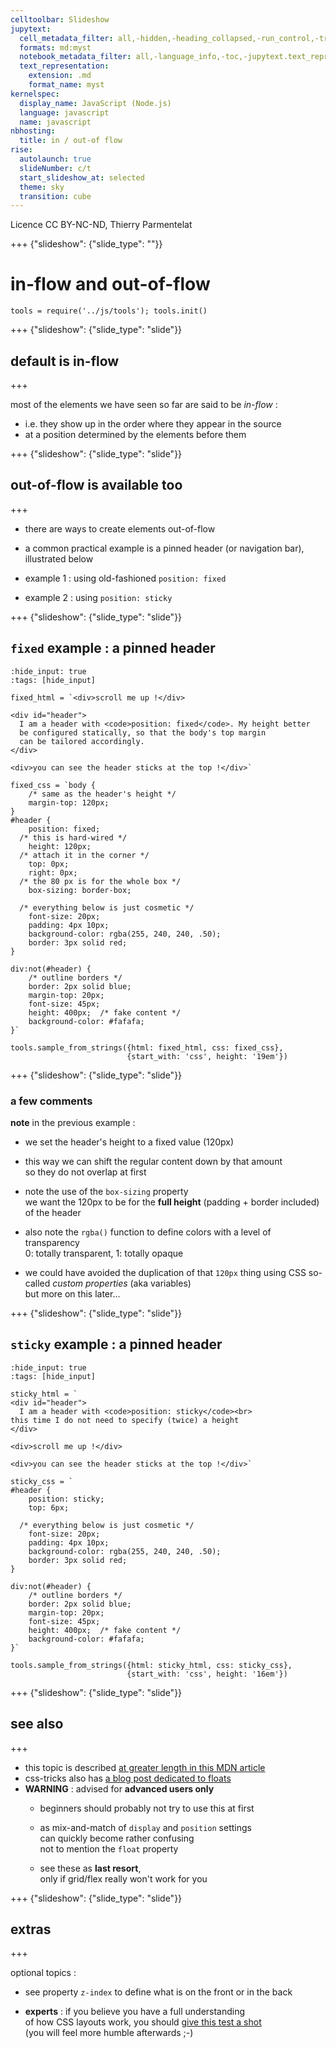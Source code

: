 ```yaml
---
celltoolbar: Slideshow
jupytext:
  cell_metadata_filter: all,-hidden,-heading_collapsed,-run_control,-trusted
  formats: md:myst
  notebook_metadata_filter: all,-language_info,-toc,-jupytext.text_representation.jupytext_version,-jupytext.text_representation.format_version
  text_representation:
    extension: .md
    format_name: myst
kernelspec:
  display_name: JavaScript (Node.js)
  language: javascript
  name: javascript
nbhosting:
  title: in / out-of flow
rise:
  autolaunch: true
  slideNumber: c/t
  start_slideshow_at: selected
  theme: sky
  transition: cube
---
```


Licence CC BY-NC-ND, Thierry Parmentelat

+++ {"slideshow": {"slide_type": ""}}

# in-flow and out-of-flow

```{code-cell}
tools = require('../js/tools'); tools.init()
```

+++ {"slideshow": {"slide_type": "slide"}}

## default is in-flow

+++

most of the elements we have seen so far are said to be *in-flow* :

* i.e. they show up in the order where they appear in the source
* at a position determined by the elements before them

+++ {"slideshow": {"slide_type": "slide"}}

## out-of-flow is available too

+++

* there are ways to create elements out-of-flow 
* a common practical example is a pinned header 
  (or navigation bar), illustrated below  

* example 1 : using old-fashioned `position: fixed`
* example 2 : using `position: sticky`

+++ {"slideshow": {"slide_type": "slide"}}

## `fixed` example : a pinned header

```{code-cell}
:hide_input: true
:tags: [hide_input]

fixed_html = `<div>scroll me up !</div>

<div id="header">
  I am a header with <code>position: fixed</code>. My height better 
  be configured statically, so that the body's top margin
  can be tailored accordingly.
</div>

<div>you can see the header sticks at the top !</div>`

fixed_css = `body {
    /* same as the header's height */
    margin-top: 120px;
}
#header {
    position: fixed;
  /* this is hard-wired */
    height: 120px;
  /* attach it in the corner */
    top: 0px;
    right: 0px;
  /* the 80 px is for the whole box */
    box-sizing: border-box; 

  /* everything below is just cosmetic */
    font-size: 20px;    
    padding: 4px 10px;
    background-color: rgba(255, 240, 240, .50);
    border: 3px solid red;
}

div:not(#header) {
    /* outline borders */
    border: 2px solid blue;
    margin-top: 20px;
    font-size: 45px;
    height: 400px;  /* fake content */
    background-color: #fafafa;
}`

tools.sample_from_strings({html: fixed_html, css: fixed_css}, 
                          {start_with: 'css', height: '19em'})
```

+++ {"slideshow": {"slide_type": "slide"}}

### a few comments

**note** in the previous example :

* we set the header's height to a fixed value (120px)  
* this way we can shift the regular content down by that amount  
  so they do not overlap at first

* note the use of the `box-sizing` property  
  we want the 120px to be for the **full height** (padding + border included) of the header 

* also note the `rgba()` function to define colors with a level of transparency  
  0: totally transparent, 1: totally opaque

* we could have avoided the duplication of that `120px` thing
  using CSS so-called *custom properties* (aka variables)  
  but more on this later...

+++ {"slideshow": {"slide_type": "slide"}}

## `sticky` example : a pinned header

```{code-cell}
:hide_input: true
:tags: [hide_input]

sticky_html = `
<div id="header">
  I am a header with <code>position: sticky</code><br>
this time I do not need to specify (twice) a height
</div>

<div>scroll me up !</div>

<div>you can see the header sticks at the top !</div>`

sticky_css = `
#header {
    position: sticky;
    top: 6px;

  /* everything below is just cosmetic */
    font-size: 20px;    
    padding: 4px 10px;
    background-color: rgba(255, 240, 240, .50);
    border: 3px solid red;
}

div:not(#header) {
    /* outline borders */
    border: 2px solid blue;
    margin-top: 20px;
    font-size: 45px;
    height: 400px;  /* fake content */
    background-color: #fafafa;
}`

tools.sample_from_strings({html: sticky_html, css: sticky_css},
                          {start_with: 'css', height: '16em'})
```

+++ {"slideshow": {"slide_type": "slide"}}

## see also

+++

* this topic is described [at greater length in this MDN article](https://developer.mozilla.org/en-US/docs/Web/CSS/CSS_Flow_Layout/In_Flow_and_Out_of_Flow)
* css-tricks also has [a blog post dedicated to floats](https://css-tricks.com/all-about-floats/)
* **WARNING** : advised for **advanced users only**  
  * beginners should probably not try to use this at first
  * as mix-and-match of `display` and `position` settings  
    can quickly become rather confusing  
    not to mention the `float` property

  * see these as **last resort**,  
    only if grid/flex really won't work for you

+++ {"slideshow": {"slide_type": "slide"}}

## extras

+++

optional topics :

* see property `z-index` to define what is on the front or in the back
  
* **experts** : if you believe you have a full understanding  
  of how CSS layouts work, you should [give this test a shot](https://css-tricks.com/how-well-do-you-know-css-layout/)  
  (you will feel more humble afterwards ;-)
